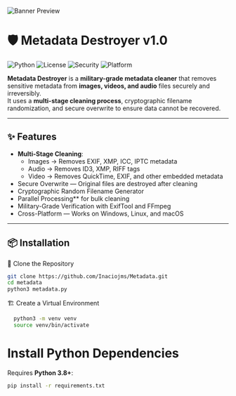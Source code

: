 
![Banner Preview](https://i.ibb.co/23tvfdWY/111.png)  


# 🛡️ Metadata Destroyer v1.0

![Python](https://img.shields.io/badge/Python-3.8+-blue?logo=python)
![License](https://img.shields.io/badge/License-MIT-green.svg)
![Security](https://img.shields.io/badge/Security-Military--Grade-red)
![Platform](https://img.shields.io/badge/Platform-Windows%20%7C%20Linux%20%7C%20macOS-lightgrey)

**Metadata Destroyer** is a **military-grade metadata cleaner** that removes sensitive metadata from **images, videos, and audio** files securely and irreversibly.  
It uses a **multi-stage cleaning process**, cryptographic filename randomization, and secure overwrite to ensure data cannot be recovered.

---

## ✨ Features
- **Multi-Stage Cleaning**:
  - Images → Removes EXIF, XMP, ICC, IPTC metadata
  - Audio → Removes ID3, XMP, RIFF tags
  - Video → Removes QuickTime, EXIF, and other embedded metadata
- Secure Overwrite — Original files are destroyed after cleaning
- Cryptographic Random Filename Generator
- Parallel Processing** for bulk cleaning
- Military-Grade Verification with ExifTool and FFmpeg
- Cross-Platform — Works on Windows, Linux, and macOS

---

## 📦 Installation

 📂 Clone the Repository
```bash
git clone https://github.com/Inaciojms/Metadata.git
cd metadata
python3 metadata.py
```

🏗️ Create a Virtual Environment
```bash
  python3 -m venv venv
  source venv/bin/activate
```

# Install Python Dependencies
Requires **Python 3.8+**:
```bash
pip install -r requirements.txt
```





